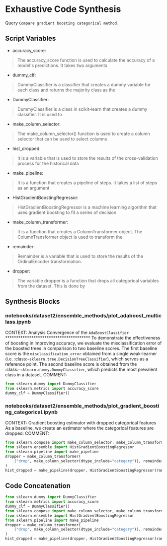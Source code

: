 # Exhaustive Code Synthesis
Query `Compare gradient boosting categorical method.`
## Script Variables
- accuracy_score:<br>
>The accuracy_score function is used to calculate the accuracy of a model's predictions. It takes two arguments
- dummy_clf:<br>
>DummyClassifier is a classifier that creates a dummy variable for each class and returns the majority class as the
- DummyClassifier:<br>
>DummyClassifier is a class in scikit-learn that creates a dummy classifier. It is used to
- make_column_selector:<br>
>The make_column_selector() function is used to create a column selector that can be used to select columns
- hist_dropped:<br>
>It is a variable that is used to store the results of the cross-validation process for the historical data
- make_pipeline:<br>
>It is a function that creates a pipeline of steps. It takes a list of steps as an argument
- HistGradientBoostingRegressor:<br>
>HistGradientBoostingRegressor is a machine learning algorithm that uses gradient boosting to fit a series of decision
- make_column_transformer:<br>
>It is a function that creates a ColumnTransformer object. The ColumnTransformer object is used to transform the
- remainder:<br>
>Remainder is a variable that is used to store the results of the OrdinalEncoder transformation.
- dropper:<br>
>The variable dropper is a function that drops all categorical variables from the dataset. This is done by
## Synthesis Blocks
### notebooks/dataset2/ensemble_methods/plot_adaboost_multiclass.ipynb
CONTEXT:  Analysis Convergence of the `AdaBoostClassifier` *************************************** To demonstrate the effectiveness of boosting in
improving accuracy, we evaluate the misclassification error of the boosted trees in comparison to two baseline scores. The first baseline score is the
`misclassification_error` obtained from a single weak-learner (i.e. :class:`~sklearn.tree.DecisionTreeClassifier`), which serves as a reference point.
The second baseline score is obtained from the :class:`~sklearn.dummy.DummyClassifier`, which predicts the most prevalent class in a dataset.
COMMENT:
```python
from sklearn.dummy import DummyClassifier
from sklearn.metrics import accuracy_score
dummy_clf = DummyClassifier()
```

### notebooks/dataset2/ensemble_methods/plot_gradient_boosting_categorical.ipynb
CONTEXT:  Gradient boosting estimator with dropped categorical features As a baseline, we create an estimator where the categorical features are
dropped:   COMMENT:
```python
from sklearn.compose import make_column_selector, make_column_transformer
from sklearn.ensemble import HistGradientBoostingRegressor
from sklearn.pipeline import make_pipeline
dropper = make_column_transformer(
    ("drop", make_column_selector(dtype_include="category")), remainder="passthrough"
)
hist_dropped = make_pipeline(dropper, HistGradientBoostingRegressor(random_state=42))
```

## Code Concatenation
```python
from sklearn.dummy import DummyClassifier
from sklearn.metrics import accuracy_score
dummy_clf = DummyClassifier()
from sklearn.compose import make_column_selector, make_column_transformer
from sklearn.ensemble import HistGradientBoostingRegressor
from sklearn.pipeline import make_pipeline
dropper = make_column_transformer(
    ("drop", make_column_selector(dtype_include="category")), remainder="passthrough"
)
hist_dropped = make_pipeline(dropper, HistGradientBoostingRegressor(random_state=42))
```
